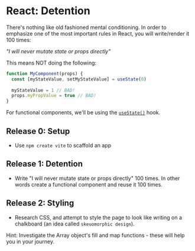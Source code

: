 # React: Detention

There's nothing like old fashioned mental conditioning. In order to emphasize one of the most important rules in React, you will write/render it 100 times:

*"I will never mutate state or props directly"*

This means NOT doing the following:
```javascript
function MyComponent(props) {
  const [myStateValue, setMyStateValue] = useState(0)
  
  myStateValue = 1 // BAD!
  props.myPropValue = true // BAD!
}
```

For functional components, we'll be using the [`useState()`](https://reactjs.org/docs/hooks-state.html) hook. 

## Release 0: Setup
* Use `npm create vite` to scaffold an app

## Release 1: Detention
* Write "I will never mutate state or props directly" 100 times. In other words create a functional component and reuse it 100 times.

## Release 2: Styling
* Research CSS, and attempt to style the page to look like writing on a chalkboard (an idea called `skeuomorphic design`).

Hint: Investigate the Array object's fill and map functions - these will help you in your journey.

